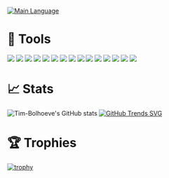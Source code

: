 [![Main Language](https://img.shields.io/badge/Main%Framework-Django-%23092e20?style=for-the-badge&logo=django)](https://www.djangoproject.com/)

# 🔨 Tools 
![](https://img.shields.io/badge/Windows-informational?style=flat&logo=Windows&logoColor=white&color=0078D6)
![](https://img.shields.io/badge/VSCode-informational?style=flat&logo=VisualStudioCode&logoColor=white&color=007ACC)
![](https://img.shields.io/badge/Django-informational?style=flat&logo=Django&logoColor=white&color=092E20)
![](https://img.shields.io/badge/Python-informational?style=flat&logo=Python&logoColor=white&color=3776AB)
![](https://img.shields.io/badge/SQLite-informational?style=flat&logo=SQLite&logoColor=white&color=003B57)
![](https://img.shields.io/badge/PostgreSQL-informational?style=flat&logo=PostgreSQL&logoColor=white&color=4169E1)
![](https://img.shields.io/badge/JSON-informational?style=flat&logo=JSON&logoColor=white&color=000000)
![](https://img.shields.io/badge/jQuery-informational?style=flat&logo=jQuery&logoColor=white&color=0769AD)
![](https://img.shields.io/badge/Javascript-informational?style=flat&logo=JavaScript&logoColor=white&color=F7DF1E)
![](https://img.shields.io/badge/HTML-informational?style=flat&logo=HTML5&logoColor=white&color=E34F26)
![](https://img.shields.io/badge/Bootstrap-informational?style=flat&logo=Bootstrap&logoColor=white&color=7952B3)
![](https://img.shields.io/badge/Chart.js-informational?style=flat&logo=Chart.js&logoColor=white&color=FF6384)
![](https://img.shields.io/badge/Batch-informational?style=flat&logo=PowerShell&logoColor=white&color=FF0000)
![](https://img.shields.io/badge/Git-informational?style=flat&logo=Git&logoColor=white&color=F05032)
![](https://img.shields.io/badge/Heroku-informational?style=flat&logo=Heroku&logoColor=white&color=430098)

# 📈 Stats 
![Tim-Bolhoeve's GitHub stats](https://github-readme-stats.vercel.app/api?username=Tim-Bolhoeve&show_icons=true&theme=radical)
[![GitHub Trends SVG](https://api.githubtrends.io/user/svg/TimBolhoeve-DBG/repos?time_range=one_year&loc_metric=changed&include_private=True&theme=dark)](https://github.com/orgs/TimBolhoeves/repositories)

# 🏆 Trophies 
[![trophy](https://github-profile-trophy.vercel.app/?username=Tim-Bolhoeve&theme=radical&column=-1&no-bg=true&no-frame=true)](https://github.com/Tim-Bolhoeve)
